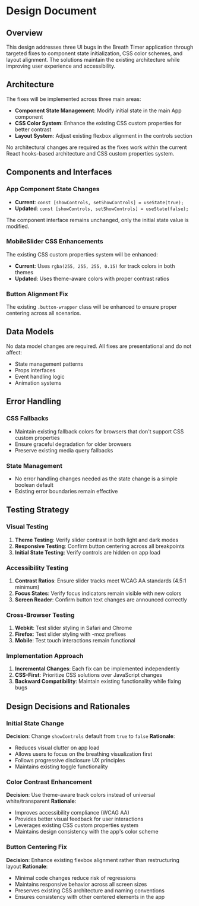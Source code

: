 # Design Document

## Overview

This design addresses three UI bugs in the Breath Timer application through targeted fixes to component state initialization, CSS color schemes, and layout alignment. The solutions maintain the existing architecture while improving user experience and accessibility.

## Architecture

The fixes will be implemented across three main areas:
- **Component State Management**: Modify initial state in the main App component
- **CSS Color System**: Enhance the existing CSS custom properties for better contrast
- **Layout System**: Adjust existing flexbox alignment in the controls section

No architectural changes are required as the fixes work within the current React hooks-based architecture and CSS custom properties system.

## Components and Interfaces

### App Component State Changes
- **Current**: `const [showControls, setShowControls] = useState(true);`
- **Updated**: `const [showControls, setShowControls] = useState(false);`

The component interface remains unchanged, only the initial state value is modified.

### MobileSlider CSS Enhancements
The existing CSS custom properties system will be enhanced:
- **Current**: Uses `rgba(255, 255, 255, 0.15)` for track colors in both themes
- **Updated**: Uses theme-aware colors with proper contrast ratios

### Button Alignment Fix
The existing `.button-wrapper` class will be enhanced to ensure proper centering across all scenarios.

## Data Models

No data model changes are required. All fixes are presentational and do not affect:
- State management patterns
- Props interfaces
- Event handling logic
- Animation systems

## Error Handling

### CSS Fallbacks
- Maintain existing fallback colors for browsers that don't support CSS custom properties
- Ensure graceful degradation for older browsers
- Preserve existing media query fallbacks

### State Management
- No error handling changes needed as the state change is a simple boolean default
- Existing error boundaries remain effective

## Testing Strategy

### Visual Testing
1. **Theme Testing**: Verify slider contrast in both light and dark modes
2. **Responsive Testing**: Confirm button centering across all breakpoints
3. **Initial State Testing**: Verify controls are hidden on app load

### Accessibility Testing
1. **Contrast Ratios**: Ensure slider tracks meet WCAG AA standards (4.5:1 minimum)
2. **Focus States**: Verify focus indicators remain visible with new colors
3. **Screen Reader**: Confirm button text changes are announced correctly

### Cross-Browser Testing
1. **Webkit**: Test slider styling in Safari and Chrome
2. **Firefox**: Test slider styling with -moz prefixes
3. **Mobile**: Test touch interactions remain functional

### Implementation Approach
1. **Incremental Changes**: Each fix can be implemented independently
2. **CSS-First**: Prioritize CSS solutions over JavaScript changes
3. **Backward Compatibility**: Maintain existing functionality while fixing bugs

## Design Decisions and Rationales

### Initial State Change
**Decision**: Change `showControls` default from `true` to `false`
**Rationale**: 
- Reduces visual clutter on app load
- Allows users to focus on the breathing visualization first
- Follows progressive disclosure UX principles
- Maintains existing toggle functionality

### Color Contrast Enhancement
**Decision**: Use theme-aware track colors instead of universal white/transparent
**Rationale**:
- Improves accessibility compliance (WCAG AA)
- Provides better visual feedback for user interactions
- Leverages existing CSS custom properties system
- Maintains design consistency with the app's color scheme

### Button Centering Fix
**Decision**: Enhance existing flexbox alignment rather than restructuring layout
**Rationale**:
- Minimal code changes reduce risk of regressions
- Maintains responsive behavior across all screen sizes
- Preserves existing CSS architecture and naming conventions
- Ensures consistency with other centered elements in the app
